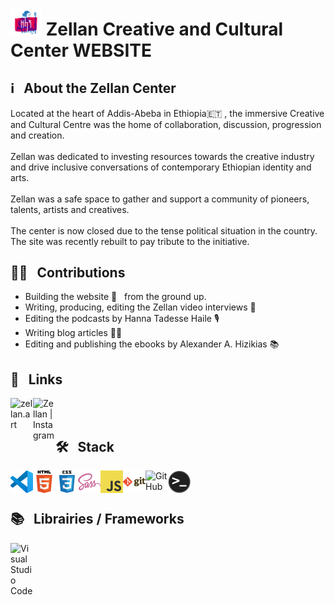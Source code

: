 # <img src="https://github.com/GMLJ/Zellan/blob/af767e4c0d4202ba0e5827597ac383229f2ff7e0/images/MainLogo.png" width="50"> Zellan Creative and Cultural Center WEBSITE

## ℹ️ &nbsp; About the Zellan Center

Located at the heart of Addis-Abeba in Ethiopia🇪🇹&nbsp;, the immersive Creative and Cultural Centre was the home of collaboration, discussion, progression and creation.
</br>
</br>
Zellan was dedicated to investing resources towards the creative industry and drive inclusive conversations of contemporary Ethiopian identity and arts.
</br>
</br>
Zellan was a safe space to gather and support a community of pioneers, talents, artists and creatives.
</br>
</br>
The center is now closed due to the tense political situation in the country. The site was recently rebuilt to pay tribute to the initiative.

## 👨‍💻 &nbsp; Contributions

- Building the website 🚧 &nbsp; from the ground up.
- Writing, producing, editing the Zellan video interviews 🎥
- Editing the podcasts by Hanna Tadesse Haile 🎙️
- Writing blog articles ✍🏽
- Editing and publishing the ebooks by Alexander A. Hizikias 📚

## 🔗 &nbsp; Links
[<img align="left" alt="zellan.art" width="36px" src="https://cdn-icons-png.flaticon.com/512/1150/1150626.png" />][website]
[<img align="left" alt="Zellan | Instagram" width="36px" src="https://cdn-icons-png.flaticon.com/512/1409/1409946.png" />][instagram]
</br>
</br>


## 🛠️ &nbsp; Stack
<img align="left" alt="Visual Studio Code" width="36px" src="https://raw.githubusercontent.com/github/explore/80688e429a7d4ef2fca1e82350fe8e3517d3494d/topics/visual-studio-code/visual-studio-code.png" />
<img align="left" alt="HTML5" width="36px" src="https://raw.githubusercontent.com/github/explore/80688e429a7d4ef2fca1e82350fe8e3517d3494d/topics/html/html.png" />
<img align="left" alt="CSS3" width="36px" src="https://raw.githubusercontent.com/github/explore/80688e429a7d4ef2fca1e82350fe8e3517d3494d/topics/css/css.png" />
<img align="left" alt="Sass" width="36px" src="https://raw.githubusercontent.com/github/explore/80688e429a7d4ef2fca1e82350fe8e3517d3494d/topics/sass/sass.png" />
<img align="left" alt="JavaScript" width="36px" src="https://raw.githubusercontent.com/github/explore/80688e429a7d4ef2fca1e82350fe8e3517d3494d/topics/javascript/javascript.png" />
<img align="left" alt="Git" width="36px" src="https://raw.githubusercontent.com/github/explore/80688e429a7d4ef2fca1e82350fe8e3517d3494d/topics/git/git.png" />
<img align="left" alt="GitHub" width="36px" src="https://cdn-icons-png.flaticon.com/512/270/270798.png" />
<img align="left" alt="Terminal" width="36px" src="https://raw.githubusercontent.com/github/explore/80688e429a7d4ef2fca1e82350fe8e3517d3494d/topics/terminal/terminal.png" />

</br>
</br>

## 📚 &nbsp; Librairies / Frameworks
[<img align="left" alt="Visual Studio Code" width="36px" src="https://s3-us-west-2.amazonaws.com/s.cdpn.io/16327/logo-man.svg" />][greensock]

[website]: https://zellan.art/index.html
[instagram]: https://www.instagram.com/zellancreatives/
[greensock]: https://greensock.com/
